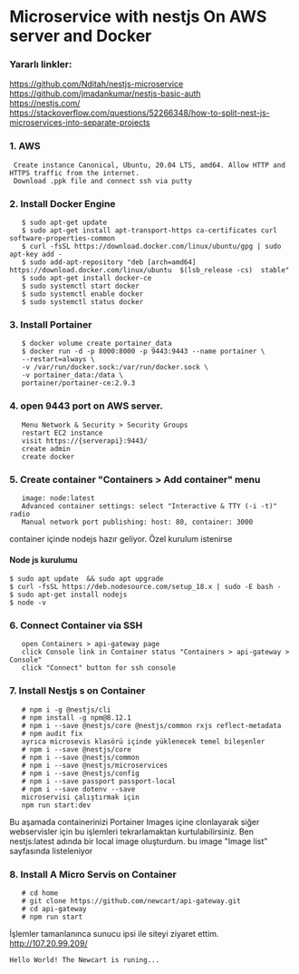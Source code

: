 # Microservice with nestjs On AWS server and Docker
### Yararlı linkler: 
https://github.com/Nditah/nestjs-microservice<br/>
https://github.com/jmadankumar/nestjs-basic-auth<br/>
https://nestjs.com/<br>
https://stackoverflow.com/questions/52266348/how-to-split-nest-js-microservices-into-separate-projects<br>
### 1. AWS
```
 Create instance Canonical, Ubuntu, 20.04 LTS, amd64. Allow HTTP and HTTPS traffic from the internet.
 Download .ppk file and connect ssh via putty
```
### 2. Install Docker Engine
```
   $ sudo apt-get update
   $ sudo apt-get install apt-transport-https ca-certificates curl software-properties-common
   $ curl -fsSL https://download.docker.com/linux/ubuntu/gpg | sudo apt-key add -
   $ sudo add-apt-repository "deb [arch=amd64] https://download.docker.com/linux/ubuntu  $(lsb_release -cs)  stable"
   $ sudo apt-get install docker-ce
   $ sudo systemctl start docker
   $ sudo systemctl enable docker
   $ sudo systemctl status docker
   ```
### 3. Install Portainer
```
   $ docker volume create portainer_data
   $ docker run -d -p 8000:8000 -p 9443:9443 --name portainer \
   --restart=always \
   -v /var/run/docker.sock:/var/run/docker.sock \
   -v portainer_data:/data \
   portainer/portainer-ce:2.9.3
   ```
### 4. open 9443 port on AWS server.
```
   Menu Network & Security > Security Groups
   restart EC2 instance
   visit https://{serverapi}:9443/
   create admin
   create docker
   ```
### 5. Create container "Containers > Add container" menu
```
   image: node:latest
   Advanced container settings: select "Interactive & TTY (-i -t)" radio
   Manual network port publishing: host: 80, container: 3000
```
container içinde nodejs hazır geliyor. Özel kurulum istenirse
#### Node js kurulumu
```
$ sudo apt update  && sudo apt upgrade
$ curl -fsSL https://deb.nodesource.com/setup_18.x | sudo -E bash -
$ sudo apt-get install nodejs
$ node -v
```
### 6. Connect Container via SSH
```
   open Containers > api-gateway page
   click Console link in Container status "Containers > api-gateway > Console"
   click "Connect" button for ssh console
```
### 7. Install Nestjs s on Container
```
   # npm i -g @nestjs/cli
   # npm install -g npm@8.12.1
   # npm i --save @nestjs/core @nestjs/common rxjs reflect-metadata
   # npm audit fix
   ayrıca microsevis klasörü içinde yüklenecek temel bileşenler
   # npm i --save @nestjs/core 
   # npm i --save @nestjs/common
   # npm i --save @nestjs/microservices
   # npm i --save @nestjs/config
   # npm i --save passport passport-local
   # npm i --save dotenv --save
   microservisi çalıştırmak için
   npm run start:dev
```
Bu aşamada containerinizi Portainer Images içine clonlayarak siğer webservisler için bu işlemleri tekrarlamaktan kurtulabilirsiniz. Ben nestjs:latest adında bir local image oluşturdum. bu image "Image list" sayfasında listeleniyor 
### 8. Install A Micro Servis on Container
```
   # cd home
   # git clone https://github.com/newcart/api-gateway.git
   # cd api-gateway
   # npm run start
```
İşlemler tamanlanınca sunucu ipsi ile siteyi ziyaret ettim.<br/>
http://107.20.99.209/<br/>
```
Hello World! The Newcart is runing...
```
